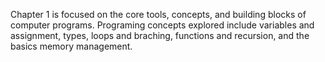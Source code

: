 Chapter 1 is focused on the core tools, concepts, and building blocks of computer programs. Programing concepts explored include variables and assignment, types, loops and braching, functions and recursion, and the basics memory management. 